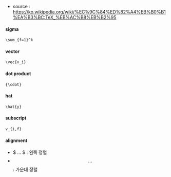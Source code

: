 - source : https://ko.wikipedia.org/wiki/%EC%9C%84%ED%82%A4%EB%B0%B1%EA%B3%BC:TeX_%EB%AC%B8%EB%B2%95
#### sigma
```
\sum_{f=1}^k
```
#### vector
```
\vec{v_i}
```
#### dot product
```
{\cdot}
```
#### hat
```
\hat{y}
```
#### subscript
```
v_{i,f}
```
#### alignment
- $ ... $ : 왼쪽 정렬
- $$ ... $$ : 가운데 정렬
